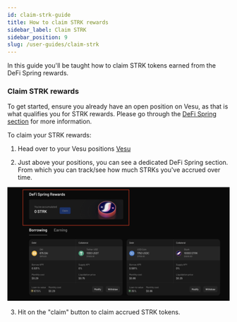 ```yaml
---
id: claim-strk-guide
title: How to claim STRK rewards
sidebar_label: Claim STRK
sidebar_position: 9
slug: /user-guides/claim-strk
---
```


In this guide you'll be taught how to claim STRK tokens earned from the DeFi Spring rewards.

### Claim STRK rewards

To get started, ensure you already have an open position on Vesu, as that is what qualifies you for STRK rewards. Please go through the [DeFi Spring section](../explore/defi-spring.md) for more information.

To claim your STRK rewards:

1. Head over to your Vesu positions [Vesu](https://vesu.xyz/positions)

2. Just above your positions, you can see a dedicated DeFi Spring section. From which you can track/see how much STRKs you've accrued over time.

![Defi Spring](images/defispring.png)

3. Hit on the "claim" button to claim accrued STRK tokens.